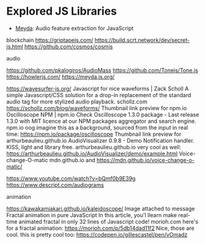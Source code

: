 # Explored JS Libraries

* [Meyda](https://meyda.js.org/): Audio feature extraction for JavaScript

blockchain
https://griptapejs.com/
https://build.scrt.network/dev/secret-js.html
https://github.com/cosmos/cosmjs

audio

https://github.com/pkalogiros/AudioMass
https://github.com/Tonejs/Tone.js
https://howlerjs.com/
https://meyda.js.org/

https://wavesurfer-js.org/
Javascript for nice waveforms | Zack Scholl
A simple Javascript/CSS solution for a drop-in replacement of the standard audio tag for more stylized audio playback.
schollz.com
https://schollz.com/blog/waveforms/
Thumbnail link preview for npm.io
Oscilloscope NPM | npm.io
Check Oscilloscope 1.3.0 package - Last release 1.3.0 with MIT licence at our NPM packages aggregator and search engine.
npm.io
oog imagine this as a background, sourced from the input in real time: https://npm.io/package/oscilloscope
Thumbnail link preview for arthurbeaulieu.github.io
AudioVisualizer 0.9.8 - Demo
Notification handler. KISS, light and library free.
arthurbeaulieu.github.io
very cool as well: https://arthurbeaulieu.github.io/AudioVisualizer/demo/example.html
Voice-change-O-matic
mdn.github.io
and https://mdn.github.io/voice-change-o-matic/

https://www.youtube.com/watch?v=bQmf0b9E39g
https://www.descript.com/audiograms


animation

https://kawakamiakari.github.io/kaleidoscope/
Image attached to message
Fractal animation in pure JavaScript
In this article, you'l llearn make real-time animated fractal in only 32 lines of Javascript code!
morioh.com
here's for a fractal animation: https://morioh.com/p/5db14dad11f2
Nice, those are cool.
this is pretty cool too: https://codepen.io/gillescastel/pen/vOmadz
